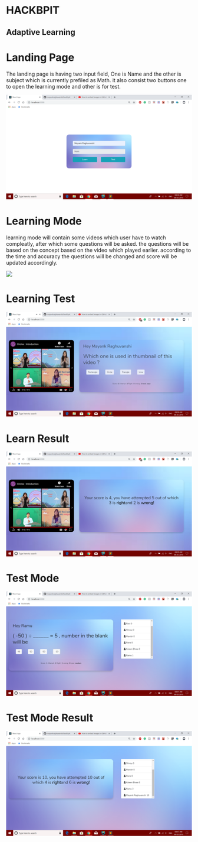 # HACKBPIT
## Adaptive Learning
# Landing Page

The landing page is having two input field, One is Name and the other is subject which is currently prefiled as Math.
it also consist two buttons one to open the learning mode and other is for test.

![](client/images/landing.png)

# Learning Mode

learning mode will contain some videos which user have to watch compleatly, after which some questions will be asked.
the questions will be based on the concept based on the video which played earlier.
according to the time and accuracy the questions will be changed and score will be updated accordingly.

![](client/images/learmode.png)

# Learning Test

![](client/images/learnmodetest.png)

# Learn Result

![](client/images/learnmoderesult.png)

# Test Mode

![](client/images/testmode.png)

# Test Mode Result

![](client/images/testresult.png)
